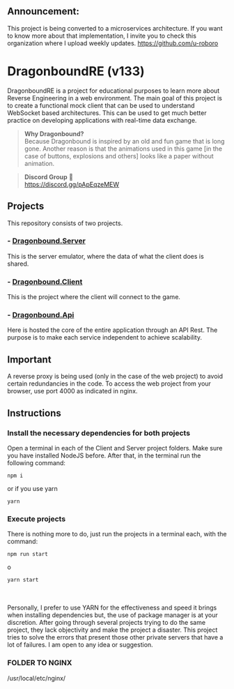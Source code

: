 ## Announcement: 
This project is being converted to a microservices architecture. 
If you want to know more about that implementation, I invite you to check this organization where I upload weekly updates. https://github.com/u-roboro

# DragonboundRE (v133)
 
DragonboundRE is a project for educational purposes to learn more about Reverse Engineering in a web environment. The main goal of this project is to create a functional mock client that can be used to understand WebSocket based architectures. This can be used to get much better practice on developing applications with real-time data exchange. 

> **Why Dragonbound?**  
> Because Dragonbound is inspired by an old and fun game that is long gone. Another reason is that the animations used in this game [in the case of buttons, explosions and others] looks like a paper without animation.

> **Discord Group** :speech_balloon: <br>
> https://discord.gg/pApEqzeMEW

## Projects

This repository consists of two projects.

### - [Dragonbound.Server](https://github.com/Ox18/DragonboundRe/tree/remake/Dragonbound.Server)

This is the server emulator, where the data of what the client does is shared.

### - [Dragonbound.Client](https://github.com/Ox18/DragonboundRe/tree/remake/Dragonbound.Client)

This is the project where the client will connect to the game.

### - [Dragonbound.Api](https://github.com/Ox18/DragonboundRe/tree/remake/Dragonbound.API)

Here is hosted the core of the entire application through an API Rest. The purpose is to make each service independent to achieve scalability.

## Important

A reverse proxy is being used (only in the case of the web project) to avoid certain redundancies in the code. To access the web project from your browser, use port 4000 as indicated in nginx.

## Instructions

### Install the necessary dependencies for both projects

Open a terminal in each of the Client and Server project folders.
Make sure you have installed NodeJS before.
After that, in the terminal run the following command:

```npm i```

or if you use yarn

```yarn```

### Execute projects

There is nothing more to do, just run the projects in a terminal each, with the command:

```npm run start```

o

```yarn start```

<br />
<br />
Personally, I prefer to use YARN for the effectiveness and speed it brings when installing dependencies but, the use of package manager is at your discretion.
After going through several projects trying to do the same project, they lack objectivity and make the project a disaster.
This project tries to solve the errors that present those other private servers that have a lot of failures. I am open to any idea or suggestion.
<br >

### FOLDER TO NGINX
/usr/local/etc/nginx/
